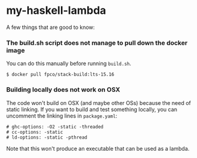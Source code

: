 # my-haskell-lambda

A few things that are good to know:

### The build.sh script does not manage to pull down the docker image

You can do this manually before running `build.sh`.

```
$ docker pull fpco/stack-build:lts-15.16
```

### Building locally does not work on OSX

The code won't build on OSX (and maybe other OSs) because the need of static linking.
If you want to build and test something locally, you can uncomment the linking
lines in `package.yaml`:

```
# ghc-options: -O2 -static -threaded
# cc-options: -static
# ld-options: -static -pthread
```

Note that this won't produce an executable that can be used as a lambda.